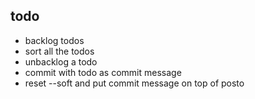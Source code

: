 todo
----

* backlog todos
* sort all the todos
* unbacklog a todo
* commit with todo as commit message
* reset --soft and put commit message on top of posto
